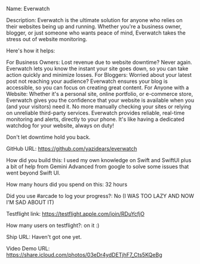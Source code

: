 Name: Everwatch

Description: 
Everwatch is the ultimate solution for anyone who relies on their websites being up and running. Whether you're a business owner, blogger, or just someone who wants peace of mind, Everwatch takes the stress out of website monitoring.

Here's how it helps:

For Business Owners: Lost revenue due to website downtime? Never again. Everwatch lets you know the instant your site goes down, so you can take action quickly and minimize losses.
For Bloggers: Worried about your latest post not reaching your audience? Everwatch ensures your blog is accessible, so you can focus on creating great content.
For Anyone with a Website: Whether it's a personal site, online portfolio, or e-commerce store, Everwatch gives you the confidence that your website is available when you (and your visitors) need it.
No more manually checking your sites or relying on unreliable third-party services. Everwatch provides reliable, real-time monitoring and alerts, directly to your phone. It's like having a dedicated watchdog for your website, always on duty!

Don't let downtime hold you back.

GitHub URL: https://github.com/yazidears/everwatch

How did you build this:
I used my own knowledge on Swift and SwiftUI plus a bit of help from Gemini Advanced from google to solve some issues that went beyond Swift UI.

How many hours did you spend on this: 32 hours

Did you use #arcade to log your progress?: No (I WAS TOO LAZY AND NOW I'M SAD ABOUT IT)

Testflight link: https://testflight.apple.com/join/RDuYcfjO

How many users on testflight?: on it :)

Ship URL: Haven't got one yet.

Video Demo URL: https://share.icloud.com/photos/03eDr4ydDETjhF7_Cts5KQeBg

